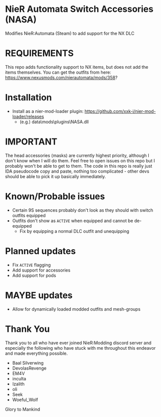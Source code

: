 # NieR Automata Switch Accessories (NASA)
Modifies NieR:Automata (Steam) to add support for the NX DLC

# REQUIREMENTS
This repo adds functionality support to NX items, but does not add the items themselves. You can get the outfits from here: https://www.nexusmods.com/nierautomata/mods/358?

# Installation
- Install as a nier-mod-loader plugin: https://github.com/xxk-i/nier-mod-loader/releases
    - (e.g.) data\mods\plugins\NASA.dll

# IMPORTANT
The head accessories (masks) are currently highest priority, although I don't know when I will do them. Feel free to open issues on this repo but I probably won't be able to get to them. The code in this repo is really just IDA pseudocode copy and paste, nothing too complicated - other devs should be able to pick it up basically immediately.

# Known/Probable issues
- Certain 9S sequences probably don't look as they should with switch outfits equipped
- Outfits don't show as ```ACTIVE``` when equipped and cannot be de-equipped
    - Fix by equipping a normal DLC outfit and unequipping

# Planned updates
- Fix ```ACTIVE``` flagging
- Add support for accessories
- Add support for pods

# MAYBE updates
- Allow for dynamically loaded modded outfits and mesh-groups


# Thank You
Thank you to all who have ever joined NieR:Modding discord server and especially the following who have stuck with me throughout this endeavor and made everything possible.

- Baal Silverwing
- DevolasRevenge
- EM4V
- inculta
- Izalith
- oli
- Seek
- Woeful_Wolf

Glory to Mankind
